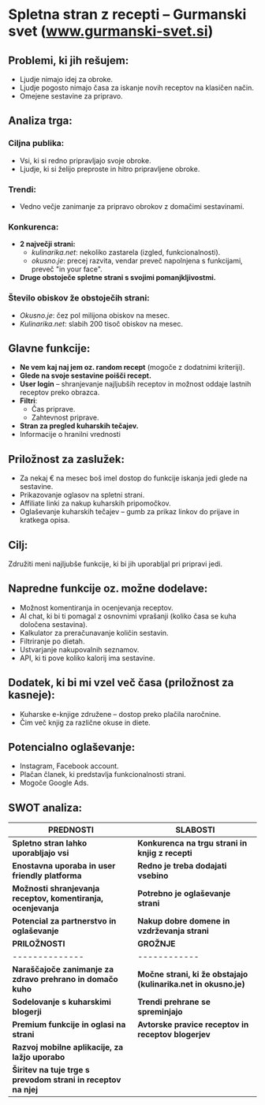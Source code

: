 # Spletna stran z recepti – Gurmanski svet (www.gurmanski-svet.si)

## Problemi, ki jih rešujem:
- Ljudje nimajo idej za obroke.
- Ljudje pogosto nimajo časa za iskanje novih receptov na klasičen način.
- Omejene sestavine za pripravo.

## Analiza trga:

### Ciljna publika:
- Vsi, ki si redno pripravljajo svoje obroke.
- Ljudje, ki si želijo preproste in hitro pripravljene obroke.

### Trendi:
- Vedno večje zanimanje za pripravo obrokov z domačimi sestavinami.

### Konkurenca:
- **2 največji strani:**
  - *kulinarika.net*: nekoliko zastarela (izgled, funkcionalnosti).
  - *okusno.je*: precej razvita, vendar preveč napolnjena s funkcijami, preveč "in your face".
- **Druge obstoječe spletne strani s svojimi pomanjkljivostmi.**

### Število obiskov že obstoječih strani:
- *Okusno.je*: čez pol milijona obiskov na mesec.
- *Kulinarika.net*: slabih 200 tisoč obiskov na mesec.

## Glavne funkcije:
- **Ne vem kaj naj jem oz. random recept** (mogoče z dodatnimi kriteriji).
- **Glede na svoje sestavine poišči recept.**
- **User login** – shranjevanje najljubših receptov in možnost oddaje lastnih receptov preko obrazca.
- **Filtri**:
  - Čas priprave.
  - Zahtevnost priprave.
- **Stran za pregled kuharskih tečajev.**
- Informacije o hranilni vrednosti

## Priložnost za zaslužek:
- Za nekaj € na mesec boš imel dostop do funkcije iskanja jedi glede na sestavine.
- Prikazovanje oglasov na spletni strani.
- Affiliate linki za nakup kuharskih pripomočkov.
- Oglaševanje kuharskih tečajev – gumb za prikaz linkov do prijave in kratkega opisa.

## Cilj:
Združiti meni najljubše funkcije, ki bi jih uporabljal pri pripravi jedi.

## Napredne funkcije oz. možne dodelave:
- Možnost komentiranja in ocenjevanja receptov.
- AI chat, ki bi ti pomagal z osnovnimi vprašanji (koliko časa se kuha določena sestavina).
- Kalkulator za preračunavanje količin sestavin.
- Filtriranje po dietah.
- Ustvarjanje nakupovalnih seznamov.
- API, ki ti pove koliko kalorij ima sestavine.

## Dodatek, ki bi mi vzel več časa (priložnost za kasneje):
- Kuharske e-knjige združene – dostop preko plačila naročnine.
- Čim več knjig za različne okuse in diete.

## Potencialno oglaševanje:
- Instagram, Facebook account.
- Plačan članek, ki predstavlja funkcionalnosti strani.
- Mogoče Google Ads.

## SWOT analiza:
| **PREDNOSTI** | **SLABOSTI** |
|--------------|------------|
| **Spletno stran lahko uporabljajo vsi** | **Konkurenca na trgu strani in knjig z recepti** |
| **Enostavna uporaba in user friendly platforma** | **Redno je treba dodajati vsebino** |
| **Možnosti shranjevanja receptov, komentiranja, ocenjevanja** | **Potrebno je oglaševanje strani** |
| **Potencial za partnerstvo in oglaševanje** | **Nakup dobre domene in vzdrževanja strani** |
| **PRILOŽNOSTI** | **GROŽNJE** |
|--------------|------------|
| **Naraščajoče zanimanje za zdravo prehrano in domačo kuho** | **Močne strani, ki že obstajajo (kulinarika.net in okusno.je)** |
| **Sodelovanje s kuharskimi blogerji** | **Trendi prehrane se spreminjajo** |
| **Premium funkcije in oglasi na strani** | **Avtorske pravice receptov in receptov blogerjev** |
| **Razvoj mobilne aplikacije, za lažjo uporabo** |  |
| **Širitev na tuje trge s prevodom strani in receptov na njej** |  |




